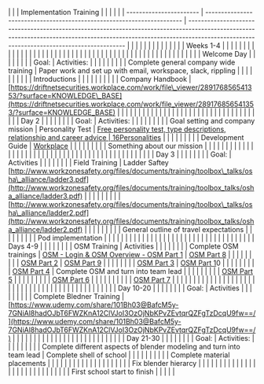 |  |  | Implementation Training |                                                                        |                                                                                                                                                                                                                        |
|  |  | ----------------------- | ---------------------------------------------------------------------- | ---------------------------------------------------------------------------------------------------------------------------------------------------------------------------------------------------------------------- |
|  |  |                         |                                                                        |                                                                                                                                                                                                                        |  |  |  |  |
|  |  | Weeks 1-4               |                                                                        |                                                                                                                                                                                                                        |  |  |  |
|  |  |                         |                                                                        |                                                                                                                                                                                                                        |  |  |
|  |  |                         |                                                                        |                                                                                                                                                                                                                        |  |  |
|  |  |                         |                                                                        |                                                                                                                                                                                                                        |  |  |  |  |
|  |  |                         |                                                                        |                                                                                                                                                                                                                        |  |  |  |  |
|  |  |                         |                                                                        |                                                                                                                                                                                                                        |  |  |
|  |  |                         | Welcome Day                                                            |                                                                                                                                                                                                                        |  |  |
|  |  |                         | Goal:                                                                  | Activities:                                                                                                                                                                                                            |  |  |  |  |
|  |  |                         | Complete general company wide training                                 | Paper work and set up with email, workspace, slack, rippling                                                                                                                                                           |  |  |  |  |
|  |  |                         |                                                                        | Introductions                                                                                                                                                                                                          |  |  |  |  |
|  |  |                         |                                                                        | Company Handbook                                                                                                                                                                                                       | [https://driftnetsecurities.workplace.com/work/file\_viewer/289176856541353/?surface=KNOWLEDGE\_BASE](https://driftnetsecurities.workplace.com/work/file_viewer/289176856541353/?surface=KNOWLEDGE_BASE) |  |  |  |
|  |  |                         |                                                                        |                                                                                                                                                                                                                        |  |  |  |  |
|  |  |                         |                                                                        |                                                                                                                                                                                                                        |  |  |  |  |
|  |  |                         |                                                                        |                                                                                                                                                                                                                        |  |  |
|  |  |                         | Day 2                                                                  |                                                                                                                                                                                                                        |  |  |
|  |  |                         | Goal:                                                                  | Activities:                                                                                                                                                                                                            |  |  |  |  |
|  |  |                         | Goal setting and company mission                                       | Personality Test                                                                                                                                                                                                       | [Free personality test, type descriptions, relationship and career advice | 16Personalities](https://www.16personalities.com/) |  |  |  |
|  |  |                         |                                                                        | Development Guide                                                                                                                                                                                                      | [Workplace](https://driftnetsecurities.workplace.com/work/file_viewer/289179096541129/?surface=KNOWLEDGE_BASE) |  |  |  |
|  |  |                         |                                                                        | Something about our mission                                                                                                                                                                                            |  |  |  |  |
|  |  |                         |                                                                        |                                                                                                                                                                                                                        |  |  |  |  |
|  |  |                         |                                                                        |                                                                                                                                                                                                                        |  |  |  |  |
|  |  |                         |                                                                        |                                                                                                                                                                                                                        |  |  |  |  |
|  |  |                         |                                                                        |                                                                                                                                                                                                                        |  |  |
|  |  |                         | Day 3                                                                  |                                                                                                                                                                                                                        |  |  |
|  |  |                         | Goal:                                                                  | Activities                                                                                                                                                                                                             |  |  |  |
|  |  |                         | Field Training                                                         | Ladder Saftey  [http://www.workzonesafety.org/files/documents/training/toolbox\_talks/osha\_alliance/ladder3.pdf](http://www.workzonesafety.org/files/documents/training/toolbox_talks/osha_alliance/ladder3.pdf)      |  |  |  |
|  |  |                         |                                                                        | [http://www.workzonesafety.org/files/documents/training/toolbox\_talks/osha\_alliance/ladder2.pdf](http://www.workzonesafety.org/files/documents/training/toolbox_talks/osha_alliance/ladder2.pdf)                     |  |  |  |
|  |  |                         |                                                                        | General outline of travel expectations                                                                                                                                                                                 |  |  |  |
|  |  |                         |                                                                        | Pod implementation                                                                                                                                                                                                     |  |  |  |
|  |  |                         |                                                                        |                                                                                                                                                                                                                        |  |  |  |  |
|  |  |                         |                                                                        |                                                                                                                                                                                                                        |  |  |  |  |
|  |  |                         |                                                                        |                                                                                                                                                                                                                        |  |  |
|  |  |                         | Days 4-9                                                               |                                                                                                                                                                                                                        |  |  |
|  |  |                         | OSM Training                                                           | Activities                                                                                                                                                                                                             |  |  |  |
|  |  |                         | Complete OSM trainings                                                 | [OSM - Login & OSM Overview - OSM Part 1](https://youtu.be/9-rsBTfAyRU)                                                                                                                                                | [OSM Part 8](https://youtu.be/uiMKTKQ1iZE) |  |  |  |
|  |  |                         |                                                                        | [OSM Part 2](https://youtu.be/HOfa39O415M)                                                                                                                                                                             | [OSM Part 9](https://youtu.be/ytaTHtkU8xk) |  |  |
|  |  |                         |                                                                        | [OSM Part 3](https://youtu.be/BYoyporRUgw)                                                                                                                                                                             | [](https://youtu.be/a63IznlWJa8)[OSM Part 1](https://youtu.be/a63IznlWJa8)0 |  |  |  |
|  |  |                         |                                                                        | [OSM Part 4](https://youtu.be/fcWEZ6ZBVsk)                                                                                                                                                                             | Complete OSM and turn into team lead |  |  |  |
|  |  |                         |                                                                        | [OSM Part 5](https://youtu.be/wQrSEJupsgA)                                                                                                                                                                             |  |  |  |
|  |  |                         |                                                                        | [OSM Part 6](https://youtu.be/kOvt7A11KOk)                                                                                                                                                                             |  |  |  |  |
|  |  |                         |                                                                        | [OSM Part 7](https://youtu.be/RqweA7vfIE4)                                                                                                                                                                             |  |  |  |  |
|  |  |                         |                                                                        |                                                                                                                                                                                                                        |  |  |  |
|  |  |                         |                                                                        |                                                                                                                                                                                                                        |  |  |  |  |
|  |  |                         |                                                                        |                                                                                                                                                                                                                        |  |  |  |  |
|  |  |                         |                                                                        |                                                                                                                                                                                                                        |  |  |
|  |  |                         | Day 10-20                                                              |                                                                                                                                                                                                                        |  |  |
|  |  |                         | Goal:                                                                  | Activities                                                                                                                                                                                                             |  |  |  |  |
|  |  |                         | Complete Bledner Training                                              | [https://www.udemy.com/share/101Bh03@BafcM5y-7GNiAl8hadOJbT6FWZKnA12ClVJoI3OzOjNbKPvZEvtqrQZFgTzDcqU9fw==/](https://www.udemy.com/share/101Bh03@BafcM5y-7GNiAl8hadOJbT6FWZKnA12ClVJoI3OzOjNbKPvZEvtqrQZFgTzDcqU9fw==/) |  |  |  |  |
|  |  |                         |                                                                        |                                                                                                                                                                                                                        |  |  |  |  |
|  |  |                         |                                                                        |                                                                                                                                                                                                                        |  |  |
|  |  |                         | Day 21-30                                                              |                                                                                                                                                                                                                        |  |  |
|  |  |                         | Goal:                                                                  | Activities:                                                                                                                                                                                                            |  |  |  |  |
|  |  |                         | Complete different aspects of blender modeling and turn into team lead | Complete shell of school                                                                                                                                                                                               |  |  |  |  |
|  |  |                         |                                                                        | Complete material placements                                                                                                                                                                                           |  |  |  |  |
|  |  |                         |                                                                        |                                                                                                                                                                                                                        |  |  |  |  |
|  |  |                         |                                                                        | Fix blender hierarcy                                                                                                                                                                                                   |  |  |  |  |
|  |  |                         |                                                                        |                                                                                                                                                                                                                        |  |  |  |
|  |  |                         |                                                                        |                                                                                                                                                                                                                        |  |  |  |  |
|  |  |                         |                                                                        | First school start to finish                                                                                                                                                                                           |  |  |  |  |
